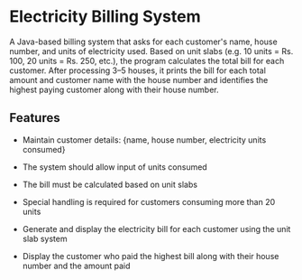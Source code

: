 # Electricity Billing System
 
 A Java-based billing system that asks for each customer's name, house number, and units of electricity used. Based on  unit slabs (e.g. 10 units = Rs. 100, 20 units = Rs. 250, etc.), the program calculates the total bill for each customer. After processing 3–5 houses, it prints the bill for each total amount and customer name with the house number and identifies the highest paying customer along with their house number.

## Features
- Maintain customer details: {name, house number, electricity units consumed}

- The system should allow input of units consumed

- The bill must be calculated based on unit slabs

- Special handling is required for customers consuming more than 20 units

- Generate and display the electricity bill for each customer using the unit slab system

- Display the customer who paid the highest bill along with their house number and the amount paid
